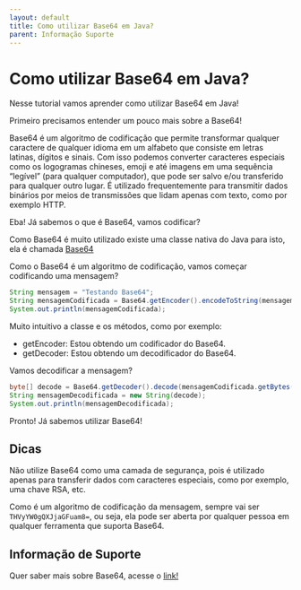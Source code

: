 ```yaml
---
layout: default
title: Como utilizar Base64 em Java? 
parent: Informação Suporte
---
```

# Como utilizar Base64 em Java?

Nesse tutorial vamos aprender como utilizar Base64 em Java!

Primeiro precisamos entender um pouco mais sobre a Base64!

Base64 é um algoritmo de codificação que permite transformar qualquer caractere de qualquer idioma em um 
alfabeto que consiste em letras latinas, dígitos e sinais. Com isso podemos converter caracteres especiais como os 
logogramas chineses, emoji e até imagens em uma sequência “legível” (para qualquer computador), que pode ser salvo e/ou 
transferido para qualquer outro lugar. É utilizado frequentemente para transmitir dados binários por meios de 
transmissões que lidam apenas com texto, como por exemplo HTTP.

Eba! Já sabemos o que é Base64, vamos codificar?

Como Base64 é muito utilizado existe uma classe nativa do Java para isto, ela é chamada [Base64](https://docs.oracle.com/javase/9/docs/api/java/util/Base64.html)

Como o Base64 é um algoritmo de codificação, vamos começar codificando uma mensagem?

```java
String mensagem = "Testando Base64";
String mensagemCodificada = Base64.getEncoder().encodeToString(mensagem.getBytes());
System.out.println(mensagemCodificada);
```

Muito intuitivo a classe e os métodos, como por exemplo:

- getEncoder: Estou obtendo um codificador do Base64.
- getDecoder: Estou obtendo um decodificador do Base64.

Vamos decodificar a mensagem?

```java
byte[] decode = Base64.getDecoder().decode(mensagemCodificada.getBytes());
String mensagemDecodificada = new String(decode);
System.out.println(mensagemDecodificada);
```

Pronto! Já sabemos utilizar Base64!

## Dicas 
Não utilize Base64 como uma camada de segurança, pois é utilizado apenas para transferir dados com caracteres especiais, 
como por exemplo, uma chave RSA, etc.

Como é um algoritmo de codificação da mensagem, sempre vai ser `THVyYW0gQXJjaGFuam8=`, ou seja, ela pode ser 
aberta por qualquer pessoa em qualquer ferramenta que suporta Base64.

## Informação de Suporte

Quer saber mais sobre Base64, acesse o [link!](https://pt.wikipedia.org/wiki/Base64)
